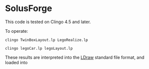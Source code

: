 # SolusForge

This code is tested on Clingo 4.5 and later.

To operate:

`clingo TwinBoxLayout.lp LegoRealize.lp`

`clingo legoCar.lp legoLayout.lp`

These results are interpreted into the 	[LDraw](http://www.ldraw.org/) standard file format, and loaded into 
